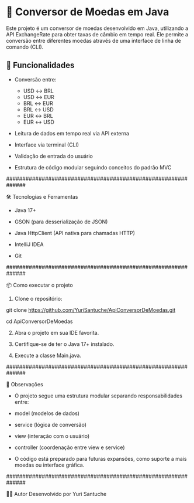# 💱 Conversor de Moedas em Java

Este projeto é um conversor de moedas desenvolvido em Java, utilizando a API ExchangeRate para obter taxas de câmbio em tempo real. Ele permite a conversão entre diferentes moedas através de uma interface de linha de comando (CLI).

## 🚀 Funcionalidades

- Conversão entre:
  - USD ↔️ BRL
  - USD ↔️ EUR
  - BRL ↔️ EUR
  - BRL ↔️ USD
  - EUR ↔️ BRL
  - EUR ↔️ USD
    
- Leitura de dados em tempo real via API externa
- Interface via terminal (CLI)
- Validação de entrada do usuário
- Estrutura de código modular seguindo conceitos do padrão MVC

##############################################################

🛠️ Tecnologias e Ferramentas

- Java 17+

- GSON (para desserialização de JSON)

- Java HttpClient (API nativa para chamadas HTTP)

- IntelliJ IDEA 

- Git

##############################################################

📦 Como executar o projeto

1. Clone o repositório:

git clone https://github.com/YuriSantuche/ApiConversorDeMoedas.git

cd ApiConversorDeMoedas

2. Abra o projeto em sua IDE favorita.

3. Certifique-se de ter o Java 17+ instalado.

4. Execute a classe Main.java.

##############################################################

📌 Observações

- O projeto segue uma estrutura modular separando responsabilidades entre:

- model (modelos de dados)

- service (lógica de conversão)

- view (interação com o usuário)

- controller (coordenação entre view e service)

- O código está preparado para futuras expansões, como suporte a mais moedas ou interface gráfica.

##############################################################

🙋‍♂️ Autor
Desenvolvido por Yuri Santuche
